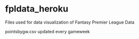 # fpldata_heroku
Files used for data visualization of Fantasy Premier League Data


pointsbygw.csv updated every gameweek
